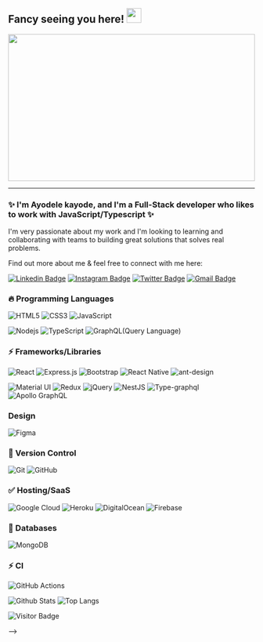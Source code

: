 ## Fancy seeing you here! <img src="https://raw.githubusercontent.com/ayorich/ayorich/master/wave.gif" width="30px">

<a href="#"><img src="https://raw.githubusercontent.com/ayorich/ayorich/master/remotecode.gif" width="100%" height="300" ></a>

---

### ✨ I'm Ayodele kayode, and I'm a Full-Stack developer who likes to work with JavaScript/Typescript ✨

I'm very passionate about my work and I'm looking to learning and collaborating with teams to building great solutions that solves real problems.

Find out more about me & feel free to connect with me here:

[![Linkedin Badge](https://img.shields.io/badge/linkedin%20-%230077B5.svg?style=for-the-badge&logo=Linkedin&logoColor=white&link=https://www.linkedin.com/in/ayoemma-51b561139/)](https://www.linkedin.com/in/ayoemma-51b561139/)
[![Instagram Badge](https://img.shields.io/badge/ay0rich%20-%23E4405F.svg?style=for-the-badge&logo=instagram&logoColor=white&link=https://www.instagram.com/ay0rich/)](https://www.instagram.com/ay0rich/)
[![Twitter Badge](https://img.shields.io/badge/Hayo_man%20-%231DA1F2.svg?style=for-the-badge&logo=Twitter&logoColor=white&link=https://twitter.com/Hayo_man)](https://twitter.com/Hayo_man)
[![Gmail Badge](https://img.shields.io/badge/-kayodele17@gmail.com-c14438?style=for-the-badge&logo=Gmail&logoColor=white&link=mailto:kayodele17@gmail.com)](mailto:kayodele17@gmail.com)

### 🔥 Programming Languages

![HTML5](https://img.shields.io/badge/-HTML5-E34F26?style=flat-square&logo=html5&logoColor=white)
![CSS3](https://img.shields.io/badge/-CSS3-1572B6?style=flat-square&logo=css3)
![JavaScript](https://img.shields.io/badge/-JavaScript-black?style=flat-square&logo=javascript)

![Nodejs](https://img.shields.io/badge/-Nodejs-black?style=flat-square&logo=Node.js)
![TypeScript](https://img.shields.io/badge/typescript%20-%23007ACC.svg?&style=flat-square&logo=typescript&logoColor=white)
![GraphQL](https://img.shields.io/badge/-GraphQL-E10098?style=flat-square&logo=graphql)(Query Language)

<!-- ![Python](https://img.shields.io/badge/-Python-black?style=flat-square&logo=Python) -->

### ⚡ Frameworks/Libraries

![React](https://img.shields.io/badge/-React-black?style=flat-square&logo=react)
![Express.js](https://img.shields.io/badge/express.js%20-%23404d59.svg?&style=flat-square)
![Bootstrap](https://img.shields.io/badge/-Bootstrap-563D7C?style=flat-square&logo=bootstrap)
![React Native](https://img.shields.io/badge/react_native%20-%2320232a.svg?&style=flat-square&logo=react&logoColor=%2361DAFB)
![ant-design](https://img.shields.io/badge/-Ant%20Design-%230170FE?&style=flat-square&logo=ant-design&logoColor=white)

![Material UI](https://img.shields.io/badge/material%20ui%20-%230081CB.svg?&style=flat-square&logo=material-ui&logoColor=white)
![Redux](https://img.shields.io/badge/redux%20-%23593d88.svg?&style=flat-square&logo=redux&logoColor=white)
![jQuery](https://img.shields.io/badge/jquery%20-%230769AD.svg?&style=flat-square&logo=jquery&logoColor=white)
![NestJS](https://img.shields.io/badge/nestjs%20-%23E0234E.svg?&style=flat-square&logo=nestjs&logoColor=white)
![Type-graphql](https://img.shields.io/badge/-TypeGraphQL-%23C04392?&style=flat-square)
![Apollo GraphQL](https://img.shields.io/badge/-Apollo%20GraphQL-311C87?style=flat-square&logo=apollo-graphql)

### Design

![Figma](https://img.shields.io/badge/figma%20-%23F24E1E.svg?&style=flat-square&logo=figma&logoColor=white)

### 🌟 Version Control

![Git](https://img.shields.io/badge/git%20-%23F05033.svg?&style=flat-square&logo=git&logoColor=white)
![GitHub](https://img.shields.io/badge/github%20-%23121011.svg?&style=flat-square&logo=github&logoColor=white)

### ✅ Hosting/SaaS

![Google Cloud](https://img.shields.io/badge/Google%20Cloud%20-%234285F4.svg?&style=flat-square&logo=google-cloud&logoColor=white)
![Heroku](https://img.shields.io/badge/heroku%20-%23430098.svg?&style=flat-square&logo=heroku&logoColor=white)
![DigitalOcean](https://img.shields.io/badge/DigitalOcean-%230167ff.svg?&style=flat-square&logo=digitalOcean&logoColor=white)
![Firebase](https://img.shields.io/badge/firebase%20-%23039BE5.svg?&style=flat-square&logo=firebase)

### 🚀 Databases

![MongoDB](https://img.shields.io/badge/MongoDB-%234ea94b.svg?&style=flat-square&logo=mongodb&logoColor=white)

<!-- ![Postgres](https://img.shields.io/badge/postgres-%23316192.svg?&style=flat-square&logo=postgresql&logoColor=white) -->

### ⚡ CI

![GitHub Actions](https://img.shields.io/badge/github%20actions%20-%232671E5.svg?&style=for-the-badge&logo=github%20actions&logoColor=white)

![Github Stats](https://github-readme-stats.vercel.app/api?username=ayorich&count_private=true&show_icons=true&hide=contribs&include_all_commits=true)
![Top Langs](https://github-readme-stats.vercel.app/api/top-langs/?username=ayorich&hide=TeX&layout=compact)

![Visitor Badge](https://visitor-badge.laobi.icu/badge?page_id=ayorich.ayorich)

<!-- Testing Library jest mocha Jasmine selenium --> -->
